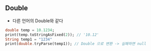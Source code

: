 ## Double ##

- 다른 언어의 Double와 같다
```dart
double temp = 10.1234;
print(temp.toStringAsFixed(2)); // '10.12'
String temp1 = "1234"
print(double.tryParse(temp1)); // Double 으로 변환 -> 실패하면 null
```